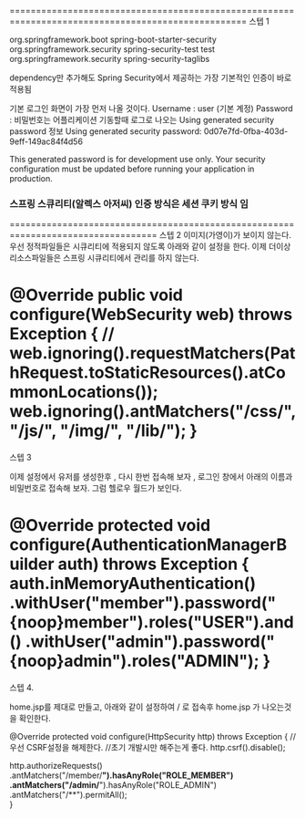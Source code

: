 ===================================================================================================
스텝 1

   <!-- 스프링 시큐리티 라이브러리 -->
   <dependency>
	   <groupId>org.springframework.boot</groupId>
	   <artifactId>spring-boot-starter-security</artifactId>
   </dependency>
   <dependency>
	   <groupId>org.springframework.security</groupId>
   	   <artifactId>spring-security-test</artifactId>
	   <scope>test</scope>
   </dependency>
   <!-- 스프링 부트에서는  jsp 태그를 지원 하지 않기 때문에 직접 입력 해야야함 -->
   <dependency>
	   <groupId>org.springframework.security</groupId>
	   <artifactId>spring-security-taglibs</artifactId>
   </dependency>
		

dependency만 추가해도 Spring Security에서 제공하는 가장 기본적인 인증이 바로 적용됨

기본 로그인 화면이 가장 먼저 나올 것이다.
Username : user (기본 계정)
Password : 비밀번호는 어플리케이션 기동할때 로그로 나오는 Using generated security password 정보
Using generated security password: 0d07e7fd-0fba-403d-9eff-149ac84f4d56

This generated password is for development use only. Your security configuration must be updated before running your application in production.

### 스프링 스큐리티(알렉스 아저씨) 인증 방식은 세션 쿠키 방식 임

==================================================================================
스텝 2
   이미지(가영이)가 보이지 않는다.
   우선 정적파일들은 시큐리티에 적용되지 않도록 아래와 같이 설정을 한다.
   이제 더이상 리소스파일들은 스프링 시큐리티에서 관리를 하지 않는다.   

   @Override
   public void configure(WebSecurity web) throws Exception {
      // web.ignoring().requestMatchers(PathRequest.toStaticResources().atCommonLocations());
      web.ignoring().antMatchers("/css/**", "/js/**", "/img/**", "/lib/**");
   }
=====================================================================================================
스텝 3

이제 설정에서 유저를 생성한후 , 다시 한번 접속해 보자 , 로그인 창에서 아래의 이름과 비밀번호로 접속해 보자. 그럼 헬로우 월드가 보인다.
   
   @Override
   protected void configure(AuthenticationManagerBuilder auth) throws Exception {
       auth.inMemoryAuthentication()
               .withUser("member").password("{noop}member").roles("USER").and()
               .withUser("admin").password("{noop}admin").roles("ADMIN");
   }
=====================================================================================================
스텝 4.

home.jsp를 제대로 만들고, 아래와 같이 설정하여 / 로 접속후 home.jsp 가 나오는것을 확인한다.

   @Override
   protected void configure(HttpSecurity http) throws Exception {
      //우선 CSRF설정을 해제한다.
      //초기 개발시만 해주는게 좋다.
      http.csrf().disable();
      
   http.authorizeRequests()
      .antMatchers("/member/**").hasAnyRole("ROLE_MEMBER") 
      .antMatchers("/admin/**").hasAnyRole("ROLE_ADMIN")
      .antMatchers("/**").permitAll();      
   }









